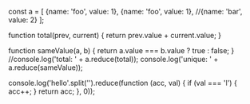 const a = [
    {name: 'foo', value: 1},
    {name: 'foo', value: 1},
    //{name: 'bar', value: 2}
];

function total(prev, current) {
    return prev.value + current.value;
}

function sameValue(a, b) {
    return a.value === b.value ? true : false; 
}
//console.log('total: ' + a.reduce(total));
console.log('unique: ' + a.reduce(sameValue));


console.log('hello'.split('').reduce(function (acc, val) {
    if (val === 'l') {
        acc++;
    }
    return acc;
}, 0));

